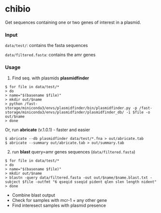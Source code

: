 # chibio
Get sequences containing one or two genes of interest in a plasmid.

### Input

`data/test/`: contains the fasta sequences

`data/filtered.fasta`: contains the amr genes

### Usage

1. Find seq. with plasmids **plasmidfinder**  

```
$ for file in data/test/*
> do
> name="$(basename $file)"
> mkdir out/$name
> python /fast-storage/miniconda3/envs/plasmidfinder/bin/plasmidfinder.py -p /fast-storage/miniconda3/envs/plasmidfinder/plasmidfinder_db/ -i $file -o out/$name
> done
```

Or, run **abricate** (v.1.0.1) - faster and easier

```
$ abricate --db plasmidfinder data/test/*.fna > out/abricate.tab
$ abricate --summary out/abricate.tab > out/summary.tab
```

2. run **blast** query=amr genes sequences (`data/filtered.fasta`)

```
$ for file in data/test/*
> do
> name="$(basename $file)"
> mkdir out/$name
> blastn -query data/filtered.fasta -out out/$name/$name.blast.txt -subject $file -outfmt "6 qseqid sseqid pident qlen slen length nident"
> done
```

- Combine blast output
- Check for samples with mcr-1 + any other gene
- Find interesect samples with plasmid presence

